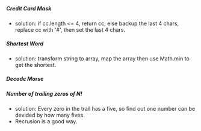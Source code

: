 ##### Credit Card Mask
* solution: if cc.length <= 4, return cc;
			else backup the last 4 chars, replace cc with '#', then set the last 4 chars.  

##### Shortest Word
* solution: transform string to array, map the array then use Math.min to get the shortest.  

##### Decode Morse

##### Number of trailing zeros of N!
* solution: Every zero in the trail has a five, so find out one number can be devided by how many fives.
* Recrusion is a good way.